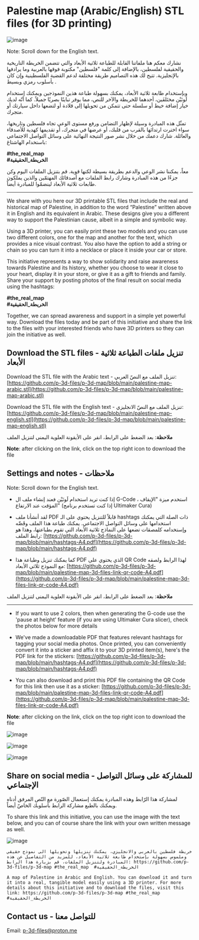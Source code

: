 # Palestine map (Arabic/English) STL files (for 3D printing)

![image](https://github.com/p-3d-files/p-3d-map/blob/main/images/palestine-map-arabic-english.jpg)

Note: Scroll down for the English text.

نشارك معكم هنا ملفاتنا القابلة للطباعة ثلاثية الأبعاد والتي تتضمن  الخريطة التاريخية والحقيقية لفلسطين، بالإضافة إلى كلمة "فلسطين" مكتوبة فوقها بالعربية وما يرادفها بالإنجليزية. تتيح لك هذه التصاميم طريقة مختلفة لدعم القضية الفلسطينية وإن كان بأسلوب رمزي وبسيط .

وبإستخدام طابعة ثلاثية الأبعاد، يمكنك بسهولة طباعة هذين النموذجين ويمكنك إستخدام لَونَيْن مختَلفَين، أحدهما للخريطة والآخر للنص، مما يوفر تباينًا بصريًا جميلاً. كما أنّه لديك خيار إضافة خيط أو سلسلة حتى تتمكن من تحويلها إلى قلادة أو لتضعها داخل سيارتك أو متجرك.

تمثّل هذه المبادرة وسيلة لإظهار التضامن ورفع مستوى الوعي تجاه فلسطين وتاريخها، سواء اخترت ارتدائها بالقرب من قلبك، أو عرضها في متجرك، أو تقديمها كهدية للأصدقاء والعائلة. شارك دعمك من خلال نشر صور النتيجة النهائية على وسائل التواصل الاجتماعي باستخدام الهاشتاغ: 

**#the_real_map**  
**#الخريطة_الحقيقية**

معاً، يمكننا نشر الوعي والدعم بطريقة بسيطة لكنها قوية. قم بتنزيل الملفات اليوم وكن جزءًا من هذه المبادرة وشارك رابط الملفات مع أصدقائك المهتمّين والذين يملكون طابعات ثلاثية الأبعاد لينضمّوا للمبادرة أيضاً.


----

We share with you here our 3D printable STL files that include the real and historical map of Palestine, in addition to the word “Palestine” written above it in English and its equivalent in Arabic. These designs give you a different way to support the Palestinian cause, albeit in a simple and symbolic way.

Using a 3D printer, you can easily print these two models and you can use two different colors, one for the map and another for the text, which provides a nice visual contrast. You also have the option to add a string or chain so you can turn it into a necklace or place it inside your car or store.

This initiative represents a way to show solidarity and raise awareness towards Palestine and its history, whether you choose to wear it close to your heart, display it in your store, or give it as a gift to friends and family. Share your support by posting photos of the final result on social media using the hashtags:

**#the_real_map**  
**#الخريطة_الحقيقية**

Together, we can spread awareness and support in a simple yet powerful way. Download the files today and be part of this initiative and share the link to the files with your interested friends who have 3D printers so they can join the initiative as well.


## Download the STL files - تنزيل ملفات الطباعة ثلاثية الأبعاد

Download the STL file with the Arabic text - تنزيل الملف مع النصّ العربي: [https://github.com/p-3d-files/p-3d-map/blob/main/palestine-map-arabic.stl](https://github.com/p-3d-files/p-3d-map/blob/main/palestine-map-arabic.stl)

Download the STL file with the English text - تنزيل الملف مع النصّ الانجليزي: [https://github.com/p-3d-files/p-3d-map/blob/main/palestine-map-english.stl](https://github.com/p-3d-files/p-3d-map/blob/main/palestine-map-english.stl)

**ملاحظة**: بعد الضغط على الرابط، انقر على الأيقونة العلوية اليمنى لتنزيل الملف

**Note**: after clicking on the link, click on the top right icon to download the file

## Settings and notes - ملاحظات

Note: Scroll down for the English text.


- إذا كنت تريد استخدام لَونَيْن فعند إنشاء ملف ال G-Code ، استخدم ميزة "الإيقاف المؤقت عند الارتفاع" (إذا كنت تستخدم برنامج Ultimaker Cura)

- لقد أنشأنا ملف PDF قابلاً للتنزيل يحتوي على الـ hashtags ذات الصلة التي يمكنك استخدامها على وسائل التواصل الاجتماعي. يمكنك طباعة هذا الملف وقَصِّه وإستخدامه كلمصقات تضعها على النماذج ثلاثية الأبعاد التي تقوم بطباعتها، وهذا هو رابط الملف: [https://github.com/p-3d-files/p-3d-map/blob/main/hashtags-A4.pdf](https://github.com/p-3d-files/p-3d-map/blob/main/hashtags-A4.pdf)

- كما يمكنك تنزيل وطباعة هذا PDF الذي يحتوي على QR Code لهذا الرابط ولصقه مع النموذج ثلاثي الأبعاد: [https://github.com/p-3d-files/p-3d-map/blob/main/palestine-map-3d-files-link-qr-code-A4.pdf](https://github.com/p-3d-files/p-3d-map/blob/main/palestine-map-3d-files-link-qr-code-A4.pdf)

**ملاحظة**: بعد الضغط على الرابط، انقر على الأيقونة العلوية اليمنى لتنزيل الملف

----

- If you want to use 2 colors, then when generating the G-code use the 'pause at height' feature (if you are using Ultimaker Cura slicer), check the photos below for more details

- We've made a downloadable PDF that features relevant hashtags for tagging your social media photos. Once printed, you can conveniently convert it into a sticker and affix it to your 3D printed item(s), here's the PDF link for the stickers: [https://github.com/p-3d-files/p-3d-map/blob/main/hashtags-A4.pdf](https://github.com/p-3d-files/p-3d-map/blob/main/hashtags-A4.pdf)

- You can also download and print this PDF file containing the QR Code for this link then use it as a sticker: [https://github.com/p-3d-files/p-3d-map/blob/main/palestine-map-3d-files-link-qr-code-A4.pdf](https://github.com/p-3d-files/p-3d-map/blob/main/palestine-map-3d-files-link-qr-code-A4.pdf)

**Note**: after clicking on the link, click on the top right icon to download the file


![image](https://github.com/p-3d-files/p-3d-map/blob/main/images/cura-pause-at-height-1.jpg)

![image](https://github.com/p-3d-files/p-3d-map/blob/main/images/cura-pause-at-height-2.jpg)

![image](https://github.com/p-3d-files/p-3d-map/blob/main/images/hashtags-on-map.jpg)

## Share on social media - للمشاركة على وسائل التواصل الإجتماعي

لمشاركة هذا الرّابط وهذه المبادرة يمكنك إستعمال الصّورة مع النّص المرفق أدناه ويمكنك   بالطبع مشاركة الرابط بأسلوبك الخاصّ أيضاً.

To share this link and this initiative, you can use the image with the text below, and you can of course share the link with your own written message as well.

![image](https://github.com/p-3d-files/p-3d-map/blob/main/images/p-3d-map-share.jpg)

```خريطة فلسطين بالعربي والانجليزي، يمكنك تنزيلها وتحويلها الى نموذج حقيقي وملموس بسهولة بإستخدام طابعة ثلاثية الأبعاد، للمزيد من التفاصيل عن هذه المبادرة ولتنزيل الملفات، قم بزيارة هذا الرابط: https://github.com/p-3d-files/p-3d-map #the_real_map  #الخريطة_الحقيقية```

```A map of Palestine in Arabic and English. You can download it and turn it into a real, tangible model easily using a 3D printer. For more details about this initiative and to download the files, visit this link: https://github.com/p-3d-files/p-3d-map #the_real_map  #الخريطة_الحقيقية```

## Contact us - للتواصل معنا

Email: p-3d-files@proton.me